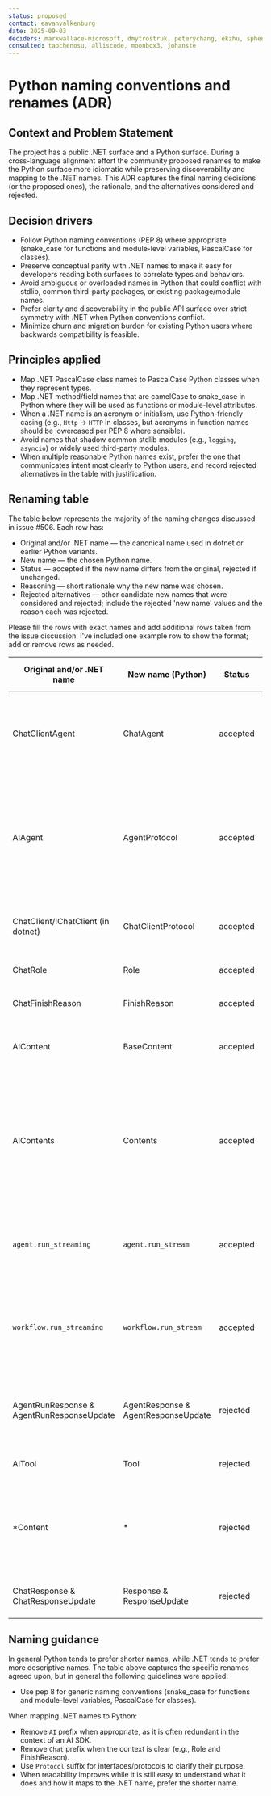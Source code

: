 ```yaml
---
status: proposed
contact: eavanvalkenburg
date: 2025-09-03
deciders: markwallace-microsoft, dmytrostruk, peterychang, ekzhu, sphenry
consulted: taochenosu, alliscode, moonbox3, johanste
---
```


# Python naming conventions and renames (ADR)

## Context and Problem Statement

The project has a public .NET surface and a Python surface. During a cross-language alignment effort the community proposed renames to make the Python surface more idiomatic while preserving discoverability and mapping to the .NET names. This ADR captures the final naming decisions (or the proposed ones), the rationale, and the alternatives considered and rejected.

## Decision drivers

- Follow Python naming conventions (PEP 8) where appropriate (snake_case for functions and module-level variables, PascalCase for classes).
- Preserve conceptual parity with .NET names to make it easy for developers reading both surfaces to correlate types and behaviors.
- Avoid ambiguous or overloaded names in Python that could conflict with stdlib, common third-party packages, or existing package/module names.
- Prefer clarity and discoverability in the public API surface over strict symmetry with .NET when Python conventions conflict.
- Minimize churn and migration burden for existing Python users where backwards compatibility is feasible.

## Principles applied

- Map .NET PascalCase class names to PascalCase Python classes when they represent types.
- Map .NET method/field names that are camelCase to snake_case in Python where they will be used as functions or module-level attributes.
- When a .NET name is an acronym or initialism, use Python-friendly casing (e.g., `Http` -> `HTTP` in classes, but acronyms in function names should be lowercased per PEP 8 where sensible).
- Avoid names that shadow common stdlib modules (e.g., `logging`, `asyncio`) or widely used third-party modules.
- When multiple reasonable Python names exist, prefer the one that communicates intent most clearly to Python users, and record rejected alternatives in the table with justification.

## Renaming table

The table below represents the majority of the naming changes discussed in issue #506. Each row has:
- Original and/or .NET name — the canonical name used in dotnet or earlier Python variants.
- New name — the chosen Python name.
- Status — accepted if the new name differs from the original, rejected if unchanged.
- Reasoning — short rationale why the new name was chosen.
- Rejected alternatives — other candidate new names that were considered and rejected; include the rejected 'new name' values and the reason each was rejected.

Please fill the rows with exact names and add additional rows taken from the issue discussion. I've included one example row to show the format; add or remove rows as needed.

| Original and/or .NET name | New name (Python) | Status | Reasoning | Rejected alternatives (as "new name" + reason rejected) |
|---|---|---|---|---|
| ChatClientAgent | ChatAgent | accepted | Type name is shorter, while it is still clear that a ChatClient is used, also by virtue of the first parameter for initialization. | Agent, as too generic. |
| AIAgent | AgentProtocol | accepted | The AI prefix is meaningless in the context of the Agent Framework, and the `protocol` suffix makes it very clear that this is a protocol, and not a concrete agent implementation. | AgentLike, not seen in many other places, but was a frontrunner. Agent, as too generic. BaseAgent/AbstractAgent, it is not a base/ABC class and should not be treated as such.  |
| ChatClient/IChatClient (in dotnet) | ChatClientProtocol | accepted | Keeping this protocol in sync with the AgentProtocol naming. | Similar as AgentProtocol. |
| ChatRole | Role | accepted | More concise while still clear in context. | None |
| ChatFinishReason | FinishReason | accepted | More concise while still clear in context. | None |
| AIContent | BaseContent | accepted | More accurate as it serves as the base class for all content types. | Content, too generic. |
| AIContents | Contents | accepted | This is the annotated typing object that is the union of all concrete content types, so plural makes sense and since this is used as a type hint, the generic nature of the name is acceptable. | None |
| `agent.run_streaming` | `agent.run_stream` | accepted | Shorter and more closely aligns with AutoGen and Semantic Kernel names for the same methods. | None |
| `workflow.run_streaming` | `workflow.run_stream` | accepted | In sync with `agent.run_stream` and shorter and more closely aligns with AutoGen and Semantic Kernel names for the same methods. | None |
| AgentRunResponse & AgentRunResponseUpdate | AgentResponse & AgentResponseUpdate| rejected | Rejected, because it is the response to a run invocation and AgentResponse is too generic. | None |
| AITool | Tool | rejected | Rejected, because Tool is too generic. | None |
| *Content | * | rejected | Rejected other content type renames (removing `Content` suffix) because it would reduce clarity and discoverability. | None |
| ChatResponse & ChatResponseUpdate | Response & ResponseUpdate | rejected | Rejected, because Response is too generic. | None |

## Naming guidance
In general Python tends to prefer shorter names, while .NET tends to prefer more descriptive names. The table above captures the specific renames agreed upon, but in general the following guidelines were applied:
- Use pep 8 for generic naming conventions (snake_case for functions and module-level variables, PascalCase for classes).

When mapping .NET names to Python:
- Remove `AI` prefix when appropriate, as it is often redundant in the context of an AI SDK.
- Remove `Chat` prefix when the context is clear (e.g., Role and FinishReason).
- Use `Protocol` suffix for interfaces/protocols to clarify their purpose.
- When readability improves while it is still easy to understand what it does and how it maps to the .NET name, prefer the shorter name.
